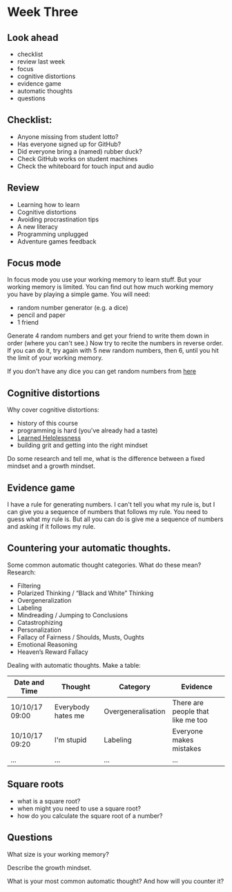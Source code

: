 # Week Three

## Look ahead

* checklist
* review last week
* focus
* cognitive distortions
* evidence game
* automatic thoughts
* questions

## Checklist:

* Anyone missing from student lotto?
* Has everyone signed up for GitHub?
* Did everyone bring a (named) rubber duck?
* Check GitHub works on student machines
* Check the whiteboard for touch input and audio

## Review

* Learning how to learn
* Cognitive distortions
* Avoiding procrastination tips
* A new literacy
* Programming unplugged
* Adventure games feedback

## Focus mode

In focus mode you use your working memory to learn stuff. But your working memory is limited. You can find out how much working memory you have by playing a simple game. You will need:

* random number generator (e.g. a dice)
* pencil and paper
* 1 friend

Generate 4 random numbers and get your friend to write them down in order (where you can't see.) Now try to recite the numbers in reverse order. If you can do it, try again with 5 new random numbers, then 6, until you hit the limit of your working memory.

If you don't have any dice you can get random numbers from [here](https://www.random.org/)

## Cognitive distortions

Why cover cognitive distortions:

- history of this course
- programming is hard (you've already had a taste)
- [Learned Helplessness](https://www.youtube.com/watch?v=gFmFOmprTt0)
- building grit and getting into the right mindset

Do some research and tell me, what is the difference between a fixed mindset and a growth mindset.

## Evidence game

I have a rule for generating numbers. I can't tell you what my rule is, but I can give you a sequence of numbers that follows my rule. You need to guess what my rule is. But all you can do is give me a sequence of numbers and asking if it follows my rule.

## Countering your automatic thoughts.

Some common automatic thought categories. What do these mean? Research:

- Filtering
- Polarized Thinking / “Black and White” Thinking
- Overgeneralization
- Labeling
- Mindreading / Jumping to Conclusions
- Catastrophizing
- Personalization
- Fallacy of Fairness / Shoulds, Musts, Oughts
- Emotional Reasoning
- Heaven’s Reward Fallacy

Dealing with automatic thoughts. Make a table:

Date and Time | Thought | Category | Evidence
--------------|---------|----------|---------
10/10/17 09:00| Everybody hates me | Overgeneralisation | There are people that like me too
10/10/17 09:20| I'm stupid | Labeling | Everyone makes mistakes
... | ... | ... | ...

## Square roots

- what is a square root?
- when might you need to use a square root?
- how do you calculate the square root of a number?

## Questions

What size is your working memory?

Describe the growth mindset.

What is your most common automatic thought? And how will you counter it?

